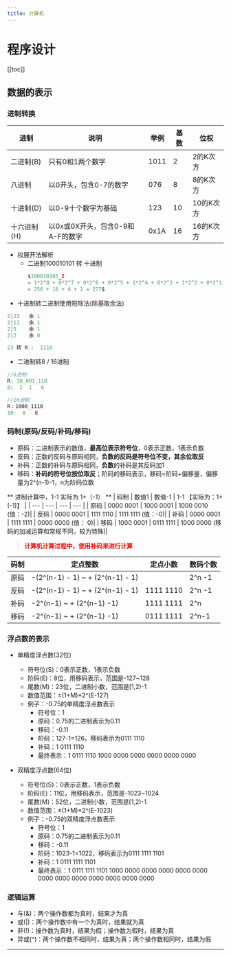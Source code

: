 ```yaml
---
title: 计算机
---
```


# 程序设计

[[toc]]

## 数据的表示

### 进制转换
 
| 进制 | 说明 | 举例 | 基数 | 位权 |
| --- | --- | --- | --- | --- |
| 二进制(B) | 只有0和1两个数字 | 1011 | 2 | 2的K次方 |
| 八进制 | 以0开头，包含0-7的数字 | 076 | 8 | 8的K次方 |
| 十进制(D) | 以0-9十个数字为基础 | 123 | 10 | 10的K次方 |
| 十六进制(H) | 以0x或0X开头，包含0-9和A-F的数字 | 0x1A | 16 | 16的K次方 |

 
- 权展开法解析
  - 二进制100010101 转 十进制
    ```c
    $100010101_2 
    = 1*2^8 + 0*2^7 + 0*2^6 + 0*2^5 + 1*2^4 + 0*2^3 + 1*2^2 + 0*2^1 + 1*2^0 
    = 256 + 16 + 4 + 1 = 277$
    ```
- 十进制转二进制使用短除法(除基取余法)
```js
2|23   余 1
2|11   余 1
2|5    余 1
2|2    余 0

23 转 R :  1110
```
 
- 二进制转8 / 16进制

```js
//8进制
R: 10_001_110
8:  2  1   6

//16进制
R：1000_1110
16:  8   E
```

### **码制(原码/反码/补码/移码)**
 
- 原码：二进制表示的数值，**最高位表示符号位**，0表示正数，1表示负数
- 反码：正数的反码与原码相同，**负数的反码是符号位不变，其余位取反**
- 补码：正数的补码与原码相同，**负数**的补码是其反码加1
- 移码：**补码的符号位按位取反**；阶码的移码表示，移码=阶码+偏移量，偏移量为2^(n-1)-1，n为阶码位数   

** 进制计算中，1-1 实际为 1+（-1） **
| 码制 | 数值1 | 数值-1 | 1-1 【实际为：1+(-1)】 |
| --- | --- | --- | --- | 
| 原码 | 0000 0001 | 1000 0001 | 1000 0010 (值：-2)|
| 反码 | 0000 0001 | 1111 1110 | 1111 1111 (值：-0)| 
| 补码 | 0000 0001 | 1111 1111 | 0000 0000 (值： 0)| 
| 移码 | 1000 0001 | 0111 1111 | 1000 0000 (移码的加减运算和常规不同，较为特殊)| 

> <span style="color: red">**计算机计算过程中，使用补码来进行计算**</span>

| 码制 | 定点整数 | 定点小数 | 数码个数 |
| --- | --- | --- | --- | 
| 原码 | -(2^(n-1) - 1) ~ + (2^(n-1) - 1) |  | 2^n -1|
| 反码 | -(2^(n-1) - 1) ~ + (2^(n-1) - 1) | 1111 1110 | 2^n -1| 
| 补码 | -2^(n-1) ~ + (2^(n-1) -1) | 1111 1111 | 2^n| 
| 移码 | -2^(n-1) ~ + (2^(n-1) -1) | 0111 1111 | 2^n-1| 


### 浮点数的表示

- 单精度浮点数(32位)
  - 符号位(S)：0表示正数，1表示负数
  - 阶码(E)：8位，用移码表示，范围是-127~128
  - 尾数(M)：23位，二进制小数，范围是[1,2)-1
  - 数值范围：±(1+M)*2^(E-127)
  - 例子：-0.75的单精度浮点数表示
    - 符号位：1
    - 原码：0.75的二进制表示为0.11
    - 移码：-0.11
    - 阶码：127-1=126，移码表示为0111 1110
    - 补码：1 0111 1110
    - 最终表示：1 0111 1110 1000 0000 0000 0000 0000 0000

- 双精度浮点数(64位)
  - 符号位(S)：0表示正数，1表示负数
  - 阶码(E)：11位，用移码表示，范围是-1023~1024
  - 尾数(M)：52位，二进制小数，范围是[1,2)-1
  - 数值范围：±(1+M)*2^(E-1023)
  - 例子：-0.75的双精度浮点数表示
    - 符号位：1
    - 原码：0.75的二进制表示为0.11
    - 移码：-0.11
    - 阶码：1023-1=1022，移码表示为0111 1111 1101
    - 补码：1 0111 1111 1101
    - 最终表示：1 0111 1111 1101 1000 0000 0000 0000 0000 0000 0000 0000 0000 0000 0000 0000 0000

### 逻辑运算

- 与(&)：两个操作数都为真时，结果才为真
- 或(|)：两个操作数中有一个为真时，结果就为真
- 非(!)：操作数为真时，结果为假；操作数为假时，结果为真
- 异或(^)：两个操作数不相同时，结果为真；两个操作数相同时，结果为假

-------




